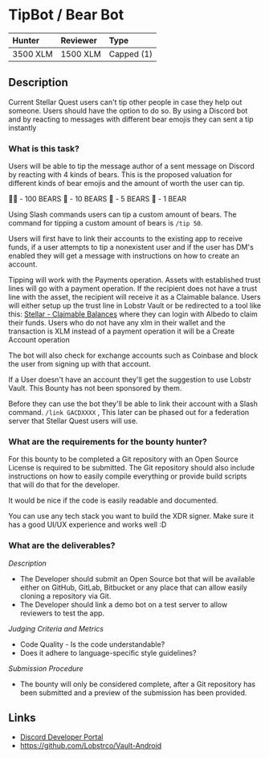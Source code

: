 # TipBot / Bear Bot
| Hunter | Reviewer | Type
| :- | :- | :-
| 3500 XLM | 1500 XLM | Capped (1) | 

## Description
Current Stellar Quest users can't tip other people in case they help out someone. Users should have the option to do so. By using a Discord bot and by reacting to messages with different bear emojis they can sent a tip instantly

### What is this task?

Users will be able to tip the message author of a sent message on Discord by reacting with 4 kinds of bears. This is the proposed valuation for different kinds of bear emojis and the amount of worth the user can tip.

🐻‍❄️ - 100 BEARS
🐻 - 10 BEARS
🐼 - 5 BEARS
🧸 - 1 BEAR

Using Slash commands users can tip a custom amount of bears. The command for tipping a custom amount of bears is  `/tip 50`.

 Users will first have to link their accounts to the existing app to receive funds, if a user attempts to tip a nonexistent user and if the user has DM's enabled they will get a message with instructions on how to create an account. 

Tipping will work with the Payments operation. Assets with established trust lines will go with a payment operation. If the recipient does not have a trust line with the asset, the recipient will receive it as a Claimable balance. Users will either setup up the trust line in Lobstr Vault or be redirected to a tool like this: [Stellar - Claimable Balances](https://matejmecka.github.io/stellar-claimable-balances-web/) where they can login with Albedo to claim their funds. Users who do not have any xlm in their wallet and the transaction is XLM instead of a payment operation it will be a Create Account operation 

The bot will also check for exchange accounts such as Coinbase and block the user from signing up with that account. 

If a User doesn't have an account they'll get the suggestion to use Lobstr Vault. This Bounty has not been sponsored by them.

Before they can use the bot they'll be able to link their account with a Slash command. `/link GACDXXXX` , This later can be phased out for a federation server that Stellar Quest users will use.

### What are the requirements for the bounty hunter?

For this bounty to be completed a Git repository with an Open Source License is required to be submitted. The Git repository should also include instructions on how to easily compile everything or provide build scripts that will do that for the developer.

It would be nice if the code is easily readable and documented.

You can use any tech stack you want to build the XDR signer. Make sure it has a good UI/UX experience and works well :D


### What are the deliverables?

*Description* <br>
* The Developer should submit an Open Source bot that will be available either on GitHub, GitLab, Bitbucket or any place that can allow easily cloning a repository via Git. 
* The Developer should link a demo bot on a test server to allow reviewers to test the app.

*Judging Criteria and Metrics* <br>
  * Code Quality - Is the code understandable?
  *  Does it adhere to language-specific style guidelines?
  
*Submission Procedure* <br>
* The bounty will only be considered complete, after a Git repository has been submitted and a preview of the submission has been provided.

## Links
- [Discord Developer Portal](https://discord.com/developers/docs)
- https://github.com/Lobstrco/Vault-Android

